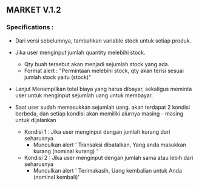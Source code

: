 ## MARKET V.1.2

### Specifications :

- Dari versi sebelumnya, tambahkan variable stock untuk setiap produk.

- Jika user menginput jumlah quantity melebihi stock.
    - Qty buah tersebut akan menjadi sejumlah stock yang ada.
    - Format alert : "Permintaan melebihi stock, qty akan terisi sesuai jumlah stock yaitu (stock)"

- Lanjut Menampilkan total biaya yang harus dibayar, sekaligus meminta user untuk menginput sejumlah uang untuk membayar. 

- Saat user sudah memasukkan sejumlah uang. akan terdapat 2 kondisi berbeda, dan setiap kondisi akan memiliki alurnya masing - masing untuk dijalankan

    - Kondisi 1 : Jika user menginput dengan jumlah kurang dari seharusnya
        - Munculkan alert ' Transaksi dibatalkan, Yang anda masukkan kurang (nominal kurang) '
    - Kondisi 2 : Jika user menginput dengan jumlah sama atau lebih dari seharusnya
        - Munculkan alert ' Terimakasih, Uang kembalian untuk Anda (nominal kembali)'